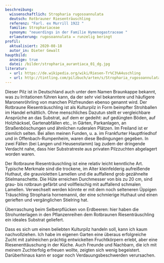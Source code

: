 ```yaml
---
beschreibung:
  wissenschaftlich: Stropharia rugosoannulata
  deutsch: Rotbrauner Riesenträuschling
  referenz: "Farl. ex Murrill 1922 "
  familie: Strophariaceae
  synonym: "neuerdings in der Familie Hymenogastraceae "
  erlaeuterung: rugosoannulata = runzelig beringt
profil:
  aktualisiert: 2020-08-18
  autor_in: Dieter Gewalt
hauptbild:
  anzeige: true
  datei: /bilder/stropharia_aurantiaca_01_dg.jpg
literatur:
  - url: https://de.wikipedia.org/wiki/Riesen-Tr%C3%A4uschling
  - url: http://tintling.com/pilzbuch/arten/s/Stropharia_rugosoannulata.html
---
```

Dieser Pilz ist in Deutschland auch unter dem Namen Braunkappe bekannt, was zu Irritationen führen kann, da der sehr viel bekanntere und häufigere Maronenröhrling von manchen Pilzfreunden ebenso genannt wird. Der Rotbraune Riesenträuschling ist als Kulturpilz in Form beimpfter Strohballen im Handel erhältlich. Ohne menschliches Dazutun stellt er vergleichbare Ansprüche an das Substrat, auf dem er gedeiht: auf gedüngten Böden, auf Holzhäcksel, Gartenabfällen etc., in Gärten, Parkanlagen, an Straßenböschungen und ähnlichen ruderalen Plätzen. Im Freiland ist er ziemlich selten. Bei allen meinen Funden, u. a. im Frankfurter Hauptfriedhof und in Offenbach-Rumpenheim, waren diese Bedingungen gegeben. In zwei Fällen (bei Langen und Heusenstamm) lag zudem der dringende Verdacht nahe, dass hier Substratreste aus privaten Pilzzuchten abgelagert worden waren.

Der Rotbraune Riesenträuschling ist eine relativ leicht kenntliche Art. Typische Merkmale sind die trockene, im Alter kleinfelderig aufreißende Huthaut, die grauvioletten Lamellen und die auffallend grob gezähnelte Stielmanschette. Die Hüte erreichen Durchmesser von bis zu 20 cm, sind grau- bis rotbraun gefärbt und vollfleischig mit auffallend schmalen Lamellen. Verwechselt werden könnte er mit dem noch selteneren Üppigen Träuschling Stropharia hornemannii, der eine schmierige Huthaut und einen gerieften und vergänglichen Stielring hat.

    
Überraschung beim Selberpflücken von Erdbeeren: hier haben die Strohunterlagen in den Pflanzenreihen dem Rotbraunen Riesenträuschling ein ideales Substrat geliefert.

Dass es sich um einen beliebten Kulturpilz handeln soll, kann ich kaum nachvollziehen. Ich habe im eigenen Garten eine überaus erfolgreiche Zucht mit zahlreichen prächtig entwickelten Fruchtkörpern erlebt, aber eine Riesenenttäuschung in der Küche. Auch Freunde und Nachbarn, die ich mit meinem Zuchterfolg erfreuen wollte, zeigten sich wenig begeistert. Darüberhinaus kann er sogar noch Verdauungsbeschwerden verursachen.
 

